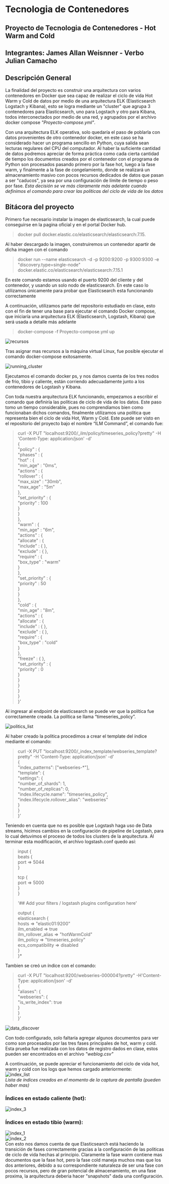 # Tecnologia de Contenedores  
## Proyecto de Tecnologia de Contenedores - Hot Warm and Cold
## Integrantes: James Allan Weisnner - Verbo Julian Camacho  

## Descripción General  
La finalidad del proyecto es construir una arquitectura con varios contenedores en Docker que sea capaz de realizar el ciclo de vida Hot Warm y Cold de datos por medio de una arquitectura ELK (Elasticsearch Logstach y Kibana), esto se logra mediante un "cluster" que agrupa 3 contenedores para Elasticsearch, uno para Logstach y otro para Kibana, todos interconectados por medio de una red, y agrupados por el archivo docker compose *"Proyecto-compose.yml"*.  

Con una arquitectura ELK operativa, solo quedaría el paso de poblarla con datos provenientes de otro contenedor docker, en este caso se ha considerado hacer un programa sencillo en Python, cuya salida sean lecturas regulares del CPU del computador. Al haber la suficiente cantidad de datos podremos apreciar de forma práctica como cada cierta cantidad de tiempo los documentos creados por el contenedor con el programa de Python son procesados pasando primero por la fase hot, luego a la fase warm, y finalmente a la fase de congelamiento, donde se realizará un almacenamiento masivo con pocos recursos dedicados de datos que pasan a ser "caducos", ya sea por una configuración de límite de tiempo o peso por fase. *Esta decisión se ve más claramente más adelante cuando definimos el comando para crear las políticas del ciclo de vida de los datos*  

## Bitácora del proyecto  
Primero fue necesario instalar la imagen de elasticsearch, la cual puede conseguirse en la pagina oficial y en el portal Docker hub.  

>docker pull docker.elastic.co/elasticsearch/elasticsearch:7.15.  

Al haber descargado la imagen, construiremos un contenedor apartir de dicha imagen con el comando  

>docker run --name elasticsearch -d -p 9200:9200 -p 9300:9300 -e "discovery.type=single-node" docker.elastic.co/elasticsearch/elasticsearch:7.15.1

En este comando estamos usando el puerto 9200 del cliente y del contenedor, y usando un solo nodo de elasticsearch. En este caso lo utilizamos únicamente para probar que Elasticsearch esta funcionando correctamente  

A continuación, utilizamos parte del repositorio estudiado en clase, esto con el fin de tener una base para ejecutar el comando Docker compose, que iniciaría una arquitectura ELK (Elasticsearch, Logstash, Kibana) que será usada a detalle más adelante  
>docker-compose -f Proyecto-compose.yml up


![recursos](https://github.com/Roger-Fox/Tecnologia_de_Contenedores/blob/main/pictures/recursos.png)

Tras asignar mas recursos a la máquina virtual Linux, fue posible ejecutar el comando docker-compose exitosamente.  

![running_cluster](https://github.com/Roger-Fox/Tecnologia_de_Contenedores/blob/main/pictures/cluster%20running.png)

Ejecutamos el comando docker ps, y nos damos cuenta de los tres nodos de frio, tibio y caliente, están corriendo adecuadamente junto a los contenedores de Logstash y Kibana.  

Con toda nuestra arquitectura ELK funcionando, empezamos a escribir el comando que definiría las políticas de ciclo de vida de los datos. Este paso tomo un tiempo considerable, pues no comprendíamos bien como funcionaban dichos comandos, finalmente utilizamos una política que representa bien el ciclo de vida Hot, Warm y Cold. Este puede ser visto en el repositorio del proyecto bajo el nombre “ILM Command”, el comando fue:  

>curl -X PUT "localhost:9200/_ilm/policy/timeseries_policy?pretty" -H 'Content-Type: application/json' -d'  
>{  
>"policy" : {  
>      "phases" : {  
>        "hot" : {  
>          "min_age" : "0ms",  
>          "actions" : {  
>            "rollover" : {  
>              "max_size" : "30mb",  
>              "max_age" : "5m"  
>            },  
>            "set_priority" : {  
>              "priority" : 100  
>            }  
>          }  
>        },  
>        "warm" : {  
>          "min_age" : "6m",  
>          "actions" : {  
>            "allocate" : {  
>              "include" : { },  
>              "exclude" : { },  
>              "require" : {  
>                "box_type" : "warm"  
>              }  
>            },  
>            "set_priority" : {  
>              "priority" : 50  
>            }  
>          }  
>        },  
>        "cold" : {  
>          "min_age" : "8m",  
>          "actions" : {  
>            "allocate" : {  
>              "include" : { },  
>              "exclude" : { },  
>              "require" : {  
>                "box_type" : "cold"  
>              }  
>            },  
>            "freeze" : { },  
>           "set_priority" : {  
>              "priority" : 0  
>            }  
>          }  
>        }  
>      }  
>    }  
>}'   

Al ingresar al endpoint de elasticsearch se puede ver que la política fue correctamente creada. La política se llama “timeseries_policy”.  

![politics_list](https://github.com/Roger-Fox/Tecnologia_de_Contenedores/blob/main/pictures/Captura%20de%20pantalla%20de%202021-11-07%2021-51-08.png)  

Al haber creado la política procedimos a crear el template del índice mediante el comando:  

>curl -X PUT "localhost:9200/_index_template/webseries_template?pretty" -H 'Content-Type: application/json' -d'  
>{  
>"index_patterns": ["webseries-*"],  
>"template": {  
>"settings": {  
>"number_of_shards": 1,  
>"number_of_replicas": 0,  
>"index.lifecycle.name": "timeseries_policy",  
>"index.lifecycle.rollover_alias": "webseries"  
>}  
>}  
>}'  



Teniendo en cuenta que no es posible que Logstash haga uso de Data streams, hicimos cambios en la configuración de pipeline de Logstash, para lo cual detuvimos el proceso de todos los clusters de la arquitectura. Al terminar esta modificación, el archivo logstash.conf quedo así:  

>input {  
>	beats {  
>		port => 5044  
>	}  
>
>	tcp {  
>		port => 5000  
>	}  
>}  
>
>'## Add your filters / logstash plugins configuration here'  
>
>output {  
>	elasticsearch {  
>		hosts => "elastic01:9200"  
>		ilm_enabled => true  
>		ilm_rollover_alias => "hotWarmCold"  
>		ilm_policy => "timeseries_policy"  
>		ecs_compatibility => disabled  
>	}  
>}*    


Tambien se creó un índice con el comando:  
>curl -X PUT "localhost:9200/webseries-000004?pretty" -H'Content-Type: application/json' -d'  
>{  
>"aliases": {  
>"webseries": {  
>"is_write_index": true  
>}  
>}  
>}'  

![data_discover](https://github.com/Roger-Fox/Tecnologia_de_Contenedores/blob/main/pictures/data_discover.png)  

Con todo configurado, solo faltaría agregar algunos documentos para ver como son procesados por las tres fases principales de hot, warm y cold. Esta prueba fue realizada con los datos de registro dados en clase, estos pueden ser encontrados en el archivo *"weblog.csv"*  

A continuación, se puede apreciar el funcionamiento del ciclo de vida hot, warm y cold con los logs que hemos cargado anteriormente:  
![index_list](https://github.com/Roger-Fox/Tecnologia_de_Contenedores/blob/main/pictures/indexes_Iist.png)  
*Lista de índices creados en el momento de la captura de pantalla (pueden haber mas)*  

### Índices en estado caliente (hot):  
![index_3](https://github.com/Roger-Fox/Tecnologia_de_Contenedores/blob/main/pictures/index_3.png)  
### Índices en estado tibio (warm):  
![index_1](https://github.com/Roger-Fox/Tecnologia_de_Contenedores/blob/main/pictures/index_1.png)  
![index_2](https://github.com/Roger-Fox/Tecnologia_de_Contenedores/blob/main/pictures/index_2.png)  
Con esto nos damos cuenta de que Elasticsearch está haciendo la transición de fases correctamente gracias a la configuración de las políticas de ciclo de vida hechas al principio. Claramente la fase warm contiene mas documentos que la fase hot, pero la fase cold maneja muchos mas que los dos anteriores, debido a su correspondiente naturaleza de ser una fase con pocos recursos, pero de gran potencial de almacenamiento, en una fase proxima, la arquitectura deberia hacer "snapshots" dada una configuración.  
